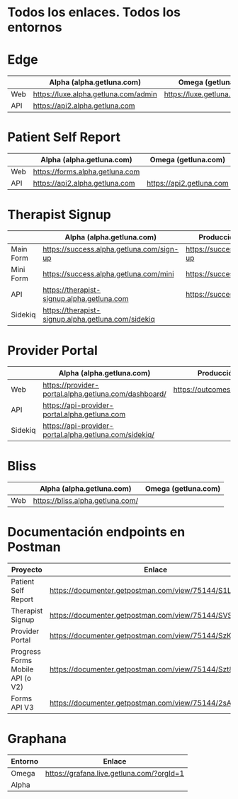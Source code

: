 # Todos los enlaces. Todos los entornos

# Edge

|         | **Alpha (alpha.getluna.com)**        | **Omega (getluna.com)**        |
| ------- | ------------------------------------ | ------------------------------ |
| Web     | https://luxe.alpha.getluna.com/admin | https://luxe.getluna.com/admin |
| API     | https://api2.alpha.getluna.com       |                                |


# Patient Self Report

|         | **Alpha (alpha.getluna.com)**   | **Omega (getluna.com)**  |
| ------- | ------------------------------- | ------------------------ |
| Web     | https://forms.alpha.getluna.com |                          |
| API     | https://api2.alpha.getluna.com  | https://api2.getluna.com |


# Therapist Signup

|               | **Alpha (alpha.getluna.com)**              | **Producción (getluna.com)**        |
| ------------- | ------------------------------------------ | ------------------------------------|
| Main Form     | https://success.alpha.getluna.com/sign-up  | https://success.getluna.com/sign-up |
| Mini Form     | https://success.alpha.getluna.com/mini     | https://success.getluna.com/mini    |
| API           | https://therapist-signup.alpha.getluna.com | https://success-api.getluna.com     |
| Sidekiq       | https://therapist-signup.alpha.getluna.com/sidekiq |                             |


# Provider Portal

|         | **Alpha (alpha.getluna.com)**                          | **Producción (getluna.com)**           |
| ------- | ------------------------------------------------------ | ---------------------------------------|
| Web     | https://provider-portal.alpha.getluna.com/dashboard/   | https://outcomes.getluna.com/dashboard |
| API     | https://api-provider-portal.alpha.getluna.com          |                                        |
| Sidekiq | https://api-provider-portal.alpha.getluna.com/sidekiq/ |                                        |


# Bliss

|         | **Alpha (alpha.getluna.com)**    | **Omega (getluna.com)** |
| ------- | -------------------------------- | ----------------------- |
| Web     | https://bliss.alpha.getluna.com/ |                         |


# Documentación endpoints en Postman

| **Proyecto**                     | **Enlace**                                              |
| -------------------------------- | ------------------------------------------------------- |
| Patient Self Report              | https://documenter.getpostman.com/view/75144/S1Lzx6cB   |
| Therapist Signup                 | https://documenter.getpostman.com/view/75144/SVSKMp22   |
| Provider Portal                  | https://documenter.getpostman.com/view/75144/SzKTxzNx   |
| Progress Forms Mobile API (o V2) | https://documenter.getpostman.com/view/75144/Szt8dV7z   |
| Forms API V3                     | https://documenter.getpostman.com/view/75144/2sA2xfXD6p |



# Graphana

| **Entorno** | **Enlace**                                |
| ----------- | ----------------------------------------- |
| Omega       | https://grafana.live.getluna.com/?orgId=1 |
| Alpha       |                                           |


